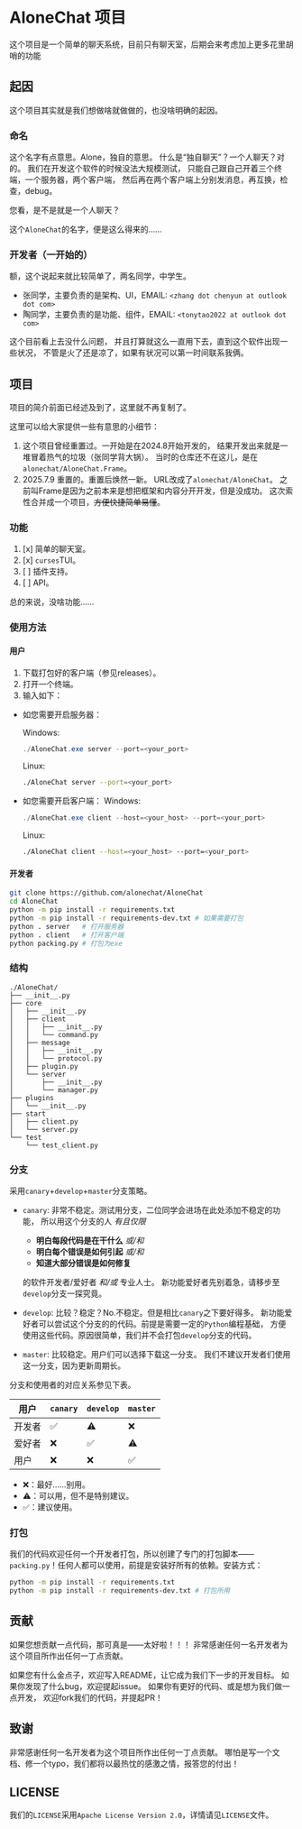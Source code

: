 # AloneChat 项目

这个项目是一个简单的聊天系统，目前只有聊天室，后期会来考虑加上更多花里胡哨的功能

## 起因

这个项目其实就是我们想做啥就做做的，也没啥明确的起因。

### 命名

这个名字有点意思。Alone，独自的意思。
什么是“独自聊天”？一个人聊天？对的。
我们在开发这个软件的时候没法大规模测试，
只能自己跟自己开着三个终端，一个服务器，两个客户端，
然后再在两个客户端上分别发消息，再互换，检查，debug。

您看，是不是就是一个人聊天？

这个`AloneChat`的名字，便是这么得来的……

### 开发者（一开始的）

额，这个说起来就比较简单了，两名同学，中学生。

- 张同学，主要负责的是架构、UI，EMAIL: `<zhang dot chenyun at outlook dot com>`
- 陶同学，主要负责的是功能、组件，EMAIL: `<tonytao2022 at outlook dot com>`

这个目前看上去没什么问题，
并且打算就这么一直用下去，直到这个软件出现一些状况，
不管是火了还是凉了，如果有状况可以第一时间联系我俩。

## 项目

项目的简介前面已经述及到了，这里就不再复制了。

这里可以给大家提供一些有意思的小细节：

1. 这个项目曾经重置过。一开始是在2024.8开始开发的，
   结果开发出来就是一堆冒着热气的垃圾（张同学背大锅）。
   当时的仓库还不在这儿，是在`alonechat/AloneChat.Frame`。
2. 2025.7.9 重置的。重置后焕然一新。
   URL改成了`alonechat/AloneChat`。
   之前叫Frame是因为之前本来是想把框架和内容分开开发，但是没成功。
   这次索性合并成一个项目，~~方便快捷简单易懂~~。

### 功能

1. [x] 简单的聊天室。
2. [x] `curses`TUI。
3. [ ] 插件支持。
4. [ ] API。

总的来说，没啥功能……

### 使用方法

#### 用户

1. 下载打包好的客户端（参见releases）。
2. 打开一个终端。
3. 输入如下：

- 如您需要开启服务器：

  Windows:
  ```powershell
  ./AloneChat.exe server --port=<your_port>
  ```
  Linux:
  ```bash
  ./AloneChat server --port=<your_port>
  ```

- 如您需要开启客户端：
  Windows:
  ```powershell
  ./AloneChat.exe client --host=<your_host> --port=<your_port>
  ```
  Linux:
  ```bash
  ./AloneChat client --host=<your_host> --port=<your_port>
  ```

#### 开发者

```bash
git clone https://github.com/alonechat/AloneChat
cd AloneChat
python -m pip install -r requirements.txt
python -m pip install -r requirements-dev.txt # 如果需要打包
python . server   # 打开服务器
python . client   # 打开客户端
python packing.py # 打包为exe
```

### 结构

```
./AloneChat/
├── __init__.py
├── core
│   ├── __init__.py
│   ├── client
│   │   ├── __init__.py
│   │   └── command.py
│   ├── message
│   │   ├── __init__.py
│   │   └── protocol.py
│   ├── plugin.py
│   └── server
│       ├── __init__.py
│       └── manager.py
├── plugins
│   └── __init__.py
├── start
│   ├── client.py
│   └── server.py
└── test
    └── test_client.py
```

### 分支

采用`canary`+`develop`+`master`分支策略。

- `canary`: 非常不稳定。测试用分支，二位同学会进场在此处添加不稳定的功能，
  所以用这个分支的人
  *有且仅限*
    - **明白每段代码是在干什么** *或/和*
    - **明白每个错误是如何引起** *或/和*
    - **知道大部分错误是如何修复**

  的软件开发者/爱好者 _*和/或*_ 专业人士。
  新功能爱好者先别着急，请移步至`develop`分支一探究竟。
- `develop`: 比较？稳定？No.不稳定。但是相比`canary`之下要好得多。
  新功能爱好者可以尝试这个分支的的代码。前提是需要一定的`Python`编程基础，
  方便使用这些代码。原因很简单，我们并不会打包`develop`分支的代码。
- `master`: 比较稳定。用户们可以选择下载这一分支。
  我们不建议开发者们使用这一分支，因为更新周期长。

分支和使用者的对应关系参见下表。

| 用户  | `canary` | `develop` | `master` |
|-----|----------|-----------|----------|
| 开发者 | ✅        | ⚠️        | ❌        |
| 爱好者 | ❌        | ✅         | ⚠️       |
| 用户  | ❌        | ❌         | ✅        |

- ❌：最好……别用。
- ⚠️：可以用，但不是特别建议。
- ✅：建议使用。

### 打包

我们的代码欢迎任何一个开发者打包，所以创建了专门的打包脚本——
`packing.py`！任何人都可以使用，前提是安装好所有的依赖。安装方式：

```bash
python -m pip install -r requirements.txt
python -m pip install -r requirements-dev.txt # 打包所用
```

## 贡献

如果您想贡献一点代码，那可真是——太好啦！！！
非常感谢任何一名开发者为这个项目所作出任何一丁点贡献。

如果您有什么金点子，欢迎写入README，让它成为我们下一步的开发目标。
如果你发现了什么bug，欢迎提起issue。
如果你有更好的代码、或是想为我们做一点开发，
欢迎fork我们的代码，并提起PR！

## 致谢

非常感谢任何一名开发者为这个项目所作出任何一丁点贡献。
哪怕是写一个文档、修一个typo，我们都将以最热忱的感激之情，报答您的付出！

## LICENSE

我们的`LICENSE`采用`Apache License Version 2.0`，详情请见`LICENSE`文件。
